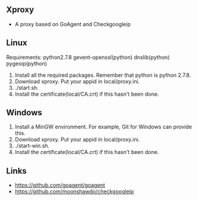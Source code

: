 ## Xproxy
* A proxy based on GoAgent and Checkgoogleip

## Linux
   Requirements: python2.7.8 gevent-openssl(python) dnslib(python) pygeoip(python)
1. Install all the required packages. Remember that python is python 2.7.8.
2. Download xproxy. Put your appid in local/proxy.ini.
3. ./start.sh.
4. Install the certificate(local/CA.crt) if this hasn't been done.

## Windows
1. Install a MinGW environment. For example, Git for Windows can provide this.
2. Download xproxy. Put your appid in local/proxy.ini.
3. ./start-win.sh.
4. Install the certificate(local/CA.crt) if this hasn't been done.

## Links
* https://github.com/goagent/goagent
* https://github.com/moonshawdo/checkgoogleip
